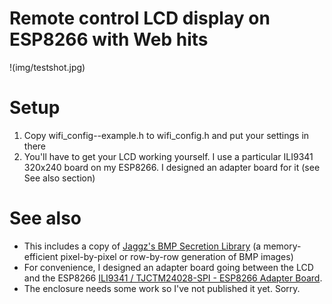 # Remote control LCD display on ESP8266 with Web hits

!(img/testshot.jpg)

# Setup
1. Copy wifi\_config--example.h to wifi\_config.h and put your settings in there
2. You'll have to get your LCD working yourself.  I use a particular ILI9341 320x240 board on my ESP8266.  I designed an adapter board for it (see See also section)

# See also

* This includes a copy of [Jaggz's BMP Secretion Library](https://github.com/jaggzh/lib-secrete-bmp) (a memory-efficient pixel-by-pixel or row-by-row generation of BMP images)
* For convenience, I designed an adapter board going between the LCD and the ESP8266 [ILI9341 / TJCTM24028-SPI - ESP8266 Adapter Board](https://oshpark.com/shared_projects/dopTFnBT).
* The enclosure needs some work so I've not published it yet. Sorry.


